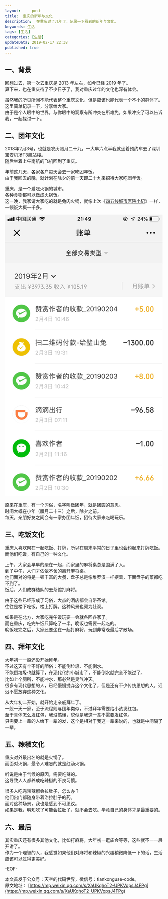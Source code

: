 ```yaml
---   
layout:     post  
title:  重庆的新年与文化
description:  在重庆过了几年了，记录一下看到的新年与文化。  
keywords: 生活  
tags: [生活]    
categories: [生活]  
updateData: 2019-02-17 22:38  
published: true 
---  
```



## 一、背景


回想过去，第一次去重庆是 2013 年左右，如今已经 2019 年了。  
算下来，也在重庆待了不少日子了，我对重庆过年的文化也深有体会。  


虽然我的所见所闻不能代表整个重庆文化，但是应该也能代表一个不小的群体了。  
这里简单记录一下，分享给大家。  
由于是个人眼中的世界，与你眼中的观察有所冲突在所难免，如果冲突了可以告诉我，一起探讨一下。  


## 二、团年文化

2018年2月3号，也就是农历腊月二十九，一大早六点半我就坐着预约车去了深圳宝安机场T3航站楼。  
随后坐着上午南航的飞机回到了重庆。  


年前这几天，各家各户每天会去一家吃团年饭。  
由于我回去的晚，就计划在除夕的前一天即二十九来招待大家吃团年饭。  


重庆，是一个爱吃火锅的城市。  
各种食物都可以做成火锅饭。  
这一晚，我家请大家吃的就是兔肉火锅，就像上次《[四五线城市医院小记](https://mp.weixin.qq.com/s/LjjdZx576yxjZm9Z-dpqKw)》一样，一顿饭大概一千多。  


![](/images/2019/02/20190217232002.png)  


原来在重庆，有一个习俗，名字叫做团年，就是团圆的意思。  
时间大概在小年（腊月二十三）之后，除夕之前。  
每天，亲朋好友之间会有一家办团年饭，招待大家来吃喝玩乐。  


## 三、吃饭文化  


重庆人喜欢聚在一起吃饭、打牌，所以在周末平常的日子里也会约起来打牌吃饭。   
而他们吃饭，有自己的一种文化。  


上午，大家会早早的聚在一起，而家里的麻将桌总是围满了人。  
到了中午，人们才依依不舍的离开麻将桌。  
他们面对的将是一顿丰富的大餐，盘子总是像堆罗汉一样摆着，下面盘子的菜都吃不到了。  
饭后，人们成群结队的去茶馆打麻将。  


由于这些已经形成了习俗，大点的酒店都会自带茶馆。  
往往是楼下吃饭，楼上打牌。这种风景也颇为壮观。  


如果是在北方，大家吃完午饭玩耍一会就各回各家了。  
而在重庆，吃完午饭只算吃了一半，晚饭也需要一起吃的。  
晚饭吃完之后，大家还要坐在一起打麻将，玩到非常晚最后才散场。  


## 四、拜年文化  


大年初一一般还没开始拜年。  
不过这天有个不好的陋俗：不能倒垃圾、不能倒水。  
不能倒垃圾也就算了，在现代化的小城市了，不能倒水就完全不能过了。  
比如上个厕所，不能冲水，那必然是臭气冲天。  
很多有现代思想的人，已经慢慢抛弃这个文化了，但是还有不少传统思想的人，迟迟不愿放弃这种文化。  


从大年初二开始，就开始走亲戚拜年了。  
一般一天一家，至于流程则与团年类似，不过拜年需要给小孩发红包。  
至于具体怎么发红包，我没搞懂，貌似是我这一辈不需要发红包。  
只需要上一辈的人给下一辈的发，这个是相对于我这一辈来说的，也就是中间隔了一辈。  



## 五、辣椒文化  


重庆对外最出名的就是火锅了。  
而面对火锅，最令人难忘的就是红汤火锅。  


听说是由于气候的原因，需要吃辣的。  
这导致人人都养成吃辣椒的不良习惯。  


很多人吃完辣辣椒会拉肚子，怎么办？  
他们出门都随身带着治拉肚子的药。  
面对这种场景，我也是感到不可思议。  
如果是我，明知吃了可能会拉肚子，就不会去吃。毕竟自己的身体才是最重要的。  



## 六、最后  


其实重庆还有很多其他文化，比如打麻将，大年初一逛庙会等等，这些就不一一展开讲了。  
作为一个理智的人，我感觉如果他们对麻将和辣椒的兴趣稍微降低一下的话，生活应该可以过得更美好。  


-EOF-  


本文首发于公众号：天空的代码世界，微信号：tiankonguse-code。  
原文地址： [https://mp.weixin.qq.com/s/XaUKqhoT2-UPKVopsJ4FPg](https://mp.weixin.qq.com/s/XaUKqhoT2-UPKVopsJ4FPg)  
  
